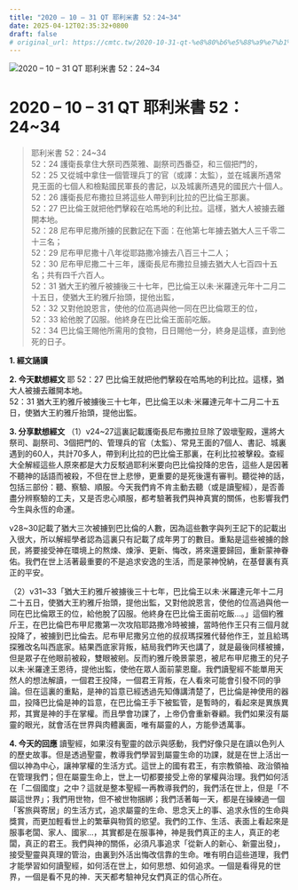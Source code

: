 ```yaml
---
title: "2020 – 10 – 31 QT 耶利米書 52：24~34"
date: 2025-04-12T02:35:32+0800
draft: false
# original_url: https://cmtc.tw/2020-10-31-qt-%e8%80%b6%e5%88%a9%e7%b1%b3%e6%9b%b8-52%ef%bc%9a2434
---
```


![2020 – 10 – 31 QT 耶利米書 52：24\~34](/images/qt.jpg   "2020 – 10 – 31 QT 耶利米書 52：24\~34")

# 2020 – 10 – 31 QT 耶利米書 52：24\~34

> 耶利米書 52：24\~34  
> 52：24 護衛長拿住大祭司西萊雅、副祭司西番亞，和三個把門的，  
> 52：25 又從城中拿住一個管理兵丁的官（或譯：太監），並在城裏所遇常見王面的七個人和檢點國民軍長的書記，以及城裏所遇見的國民六十個人。  
> 52：26 護衛長尼布撒拉旦將這些人帶到利比拉的巴比倫王那裏。  
> 52：27 巴比倫王就把他們擊殺在哈馬地的利比拉。這樣，猶大人被擄去離開本地。  
> 52：28 尼布甲尼撒所擄的民數記在下面：在他第七年擄去猶大人三千零二十三名；  
> 52：29 尼布甲尼撒十八年從耶路撒冷擄去八百三十二人；  
> 52：30 尼布甲尼撒二十三年，護衛長尼布撒拉旦擄去猶大人七百四十五名；共有四千六百人。  
> 52：31 猶大王約雅斤被擄後三十七年，巴比倫王以未‧米羅達元年十二月二十五日，使猶大王約雅斤抬頭，提他出監，  
> 52：32 又對他說恩言，使他的位高過與他一同在巴比倫眾王的位，  
> 52：33 給他脫了囚服。他終身在巴比倫王面前吃飯。  
> 52：34 巴比倫王賜他所需用的食物，日日賜他一分，終身是這樣，直到他死的日子。

**1. 經文誦讀**

**2.  今天默想經文**
耶 52：27 巴比倫王就把他們擊殺在哈馬地的利比拉。這樣，猶大人被擄去離開本地。  
52：31 猶大王約雅斤被擄後三十七年，巴比倫王以未‧米羅達元年十二月二十五日，使猶大王約雅斤抬頭，提他出監。

**3. 分享默想經文**
（1）v24\~27這裏記載護衛長尼布撒拉旦除了毀壞聖殿，還將大祭司、副祭司、3個把門的、管理兵的官（太監）、常見王面的7個人、書記、城裏遇到的60人，共計70多人，帶到利比拉的巴比倫王那裏，在利比拉被擊殺。查經大全解經這些人原來都是大力反駁過耶利米要向巴比倫投降的忠告，這些人是因著不聽神的話語而被殺，不但在世上悲慘，更重要的是死後還有審判。聽從神的話，包括三部份：聽、察驗、順服。今天我們肯不肯主動去聽（或是讀聖經），是否善盡分辨察驗的工夫，又是否忠心順服，都考驗著我們與神真實的關係，也影響我們今生與永恆的命運。

v28\~30記載了猶大三次被擄到巴比倫的人數，因為這些數字與列王記下的記載出入很大，所以解經學者認為這裏只有記載了成年男丁的數目。重點是這些被擄的餘民，將要接受神在環境上的熬煉、煉淨、更新、悔改，將來還要歸回，重新蒙神眷佑。我們在世上活著最重要的不是追求安逸的生活，而是蒙神悅納，在基督裏有真正的平安。

（2）v31\~33「猶大王約雅斤被擄後三十七年，巴比倫王以未‧米羅達元年十二月二十五日，使猶大王約雅斤抬頭，提他出監，又對他說恩言，使他的位高過與他一同在巴比倫眾王的位，給他脫了囚服。他終身在巴比倫王面前吃飯…。」這個約雅斤王，在巴比倫巴布甲尼撒第一次攻陷耶路撒冷時被擄，當時他作王只有三個月就投降了，被擄到巴比倫去。尼布甲尼撒另立他的叔叔瑪探雅代替他作王，並且給瑪探雅改名叫西底家。結果西底家背叛，結局我們昨天也講了，就是最後同樣被擄，但是眾子在他眼前被殺，雙眼被剜。反而約雅斤晚景蒙恩，被尼布甲尼撒王的兒子以未‧米羅達王恩待，提他出監，使他在眾人面前蒙恩竉。我們讀聖經不能單用天然人的想法解讀，一個君王投降，一個君王背叛，在人看來可能會引發不同的爭論。但在這裏的重點，是神的旨意已經透過先知傳講清楚了，巴比倫是神使用的器皿，投降巴比倫是神的旨意，在巴比倫王手下被監管，是暫時的，看起來是異族異邦，其實是神的手在掌權。而且學會功課了，上帝仍會重新眷顧。我們如果沒有屬靈的眼光，就會活在世界與肉體裏面，唯有屬靈的人，方能參透萬事。

**4. 今天的回應**
讀聖經，如果沒有聖靈的啟示與感動，我們好像只是在讀以色列人的歷史故事。但是透過聖靈，教導我們學習到屬靈生命的功課，就是在世上活出一個以神為中心，讓神掌權的生活方式。這世上的國有君王，有宗教領袖、政治領袖在管理我們；但在屬靈生命上，世上一切都要接受上帝的掌權與治理。我們如何活在「二個國度」之中？這就是整本聖經一再教導我們的，我們活在世上，但是「不屬這世界」；我們用世物，但不被世物捆綁；我們活著每一天，都是在操練過一個「客旅與寄居」的生活方式，追求屬靈的生命、思念天上的事、追求永恆的生命與獎賞，而更加輕看世上的繁華與物質的慾望。我們的工作、生活、表面上看起來是服事老闆、家人、國家…，其實都是在服事神，神是我們真正的主人，真正的老闆，真正的君王。我們與神的關係，必須凡事追求「從新人的新心、新靈出發」，接受聖靈與真理的管治，由裏到外活出悔改信靠的生命。唯有明白這些道理，我們才能學習如何讀聖經，如何活在世上，如何思想、如何追求。一個是看得見的世界，一個是看不見的神．天天都考驗神兒女們真正的信心所在。
